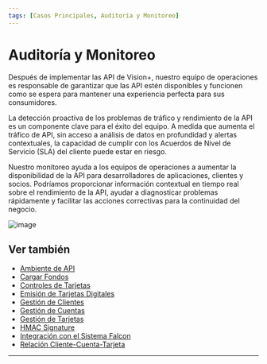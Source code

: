 ```yaml
---
tags: [Casos Principales, Auditoría y Monitoreo]
---
```


# Auditoría y Monitoreo

Después de implementar las API de Vision+, nuestro equipo de operaciones es responsable de garantizar que las API estén disponibles y funcionen como se espera para mantener una experiencia perfecta para sus consumidores.

La detección proactiva de los problemas de tráfico y rendimiento de la API es un componente clave para el éxito del equipo. A medida que aumenta el tráfico de API, sin acceso a análisis de datos en profundidad y alertas contextuales, la capacidad de cumplir con los Acuerdos de Nivel de Servicio (SLA) del cliente puede estar en riesgo.

Nuestro monitoreo ayuda a los equipos de operaciones a aumentar la disponibilidad de la API para desarrolladores de aplicaciones, clientes y socios. Podríamos 
proporcionar información contextual en tiempo real sobre el rendimiento de la API, ayudar a diagnosticar problemas rápidamente y facilitar las acciones correctivas para la continuidad del negocio.

![image](https://user-images.githubusercontent.com/111396588/208849666-f5ea2024-b00a-4d74-936f-f975073a1731.png)


## Ver también

- [Ambiente de API](?path=docs/spanish/casos-principales/ambiente-api.md)
- [Cargar Fondos](?path=docs/spanish/casos-principales/cargas.md)
- [Controles de Tarjetas](?path=docs/spanish/casos-principales/controles-tarjeta.md)
- [Emisión de Tarjetas Digitales](?path=docs/spanish/casos-principales/emision-tarjetas.md)
- [Gestión de Clientes](?path=docs/spanish/casos-principales/gestion-clientes.md)
- [Gestión de Cuentas](?path=docs/spanish/casos-principales/gestion-cuentas.md)
- [Gestión de Tarjetas](?path=docs/spanish/casos-principales/gestion-tarjetas.md)
- [HMAC Signature](?path=docs/spanish/casos-principales/hmac.md)
- [Integración con el Sistema Falcon](?path=docs/spanish/casos-principales/integracion-falcon.md)
- [Relación Cliente-Cuenta-Tarjeta](?path=docs/spanish/casos-principales/relacion.md)

---
